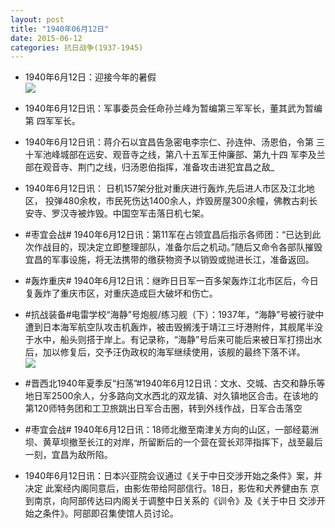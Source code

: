```yaml
---
layout: post
title: "1940年06月12日"
date: 2015-06-12
categories: 抗日战争(1937-1945)
---
```


<meta name="referrer" content="no-referrer" />

- 1940年6月12日：迎接今年的暑假 <br/><img src="https://ww3.sinaimg.cn/large/aca367d8jw1et1nlni1bej211q0hlagw.jpg" />

- 1940年6月12日讯：军事委员会任命孙兰峰为暂编第三军军长，董其武为暂编第 四军军长。  

- 1940年6月12日讯：蒋介石以宜昌告急密电李宗仁、孙连仲、汤恩伯，令第 三十军池峰城部在远安、观音寺之线，第八十五军王仲廉部、第九十四 军李及兰部在观音寺、荆门之线，归汤恩伯指挥，准备攻击进犯宜昌之敌_  

- 1940年6月12日讯： 日机157架分批对重庆进行轰炸,先后进人市区及江北地区， 投弹480余枚，市民死伤达1400余人，炸毁房屋300余幢，佛教古刹长 安寺、罗汉寺被炸毁。中国空军击落日机七架。 

- #枣宜会战# 1940年6月12日讯：第11军在占领宜昌后指示各师团：“已达到此次作战目的，现决定立即整理部队，准备尔后之机动。”随后又命令各部队摧毁宜昌的军事设施，将无法携带的缴获物资予以销毁或抛进长江，准备返回。 

- #轰炸重庆# 1940年6月12日讯：继昨日日军一百多架轰炸江北市区后，今日复轰炸了重庆市区，对重庆造成巨大破坏和伤亡。 

- #抗战装备#电雷学校“海静”号炮舰/练习舰（下）：1937年，“海静”号被行驶中遭到日本海军航空队攻击机轰炸，被击毁搁浅于靖江三圩港附件，其舰尾半没于水中，船头则搭于岸上。有记录称，“海静”号后来可能后来被日军打捞出水后，加以修复后，交予汪伪政权的海军继续使用，该舰的最终下落不详。 <br/><img src="https://ww2.sinaimg.cn/large/aca367d8jw1et12ssfy2oj20b40760t1.jpg" />

- #晋西北1940年夏季反“扫荡”#1940年6月12日讯：文水、交城、古交和静乐等地日军2500余人，分多路向文水西北的双龙镇、对久镇地区合击。在该地的第120师特务团和工卫旅跳出日军合击圈，转到外线作战，日军合击落空 

- #枣宜会战# 1940年6月12日讯：18师北撤至南津关方向的山区，一部经葛洲坝、黄草坝撤至长江的对岸，所留断后的一个营在营长邓萍指挥下，战至最后一刻，宜昌为敌所陷。 

- 1940年6月12日讯：日本兴亚院会议通过《关于中日交涉开始之条件》案，并决定 此案经内阁同意后，由影佐带给阿部信行。18日，影佐和犬养健由东 京到南京，向阿部传达曰内阁关于调整中日关系的《训令》及《关于中日 交涉开始之条件》。阿部即召集使馆人员讨论。 


